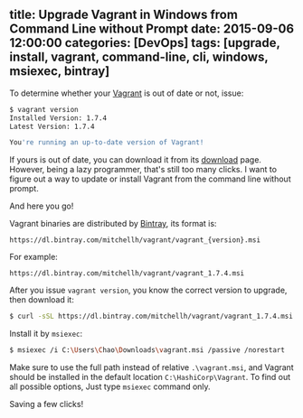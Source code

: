 title: Upgrade Vagrant in Windows from Command Line without Prompt
date: 2015-09-06 12:00:00
categories: [DevOps]
tags: [upgrade, install, vagrant, command-line, cli, windows, msiexec, bintray]
---

To determine whether your [Vagrant] is out of date or not, issue:

```sh
$ vagrant version
Installed Version: 1.7.4
Latest Version: 1.7.4

You're running an up-to-date version of Vagrant!
```

If yours is out of date, you can download it from its [download] page. However, being a lazy programmer, that's still too many clicks. I want to figure out a way to update or install Vagrant from the command line without prompt.

And here you go!

Vagrant binaries are distributed by [Bintray], its format is:

```plain
https://dl.bintray.com/mitchellh/vagrant/vagrant_{version}.msi
```

For example:

```plain
https://dl.bintray.com/mitchellh/vagrant/vagrant_1.7.4.msi
```

After you issue `vagrant version`, you know the correct version to upgrade, then download it:

```sh
$ curl -sSL https://dl.bintray.com/mitchellh/vagrant/vagrant_1.7.4.msi > vagrant.msi
```

Install it by `msiexec`:

```sh
$ msiexec /i C:\Users\Chao\Downloads\vagrant.msi /passive /norestart
```

Make sure to use the full path instead of relative `.\vagrant.msi`, and Vagrant should be installed in the default location `C:\HashiCorp\Vagrant`. To find out all possible options, Just type `msiexec` command only.

Saving a few clicks!

[Vagrant]: https://www.vagrantup.com/
[Bintray]: https://bintray.com/
[download]: https://www.vagrantup.com/downloads.html
